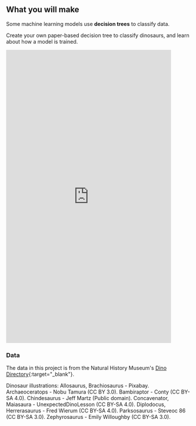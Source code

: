 ## What you will make

Some machine learning models use **decision trees** to classify data.

Create your own paper-based decision tree to classify dinosaurs, and learn about how a model is trained.

<html>
    <iframe style="max-width: 448px;" width="100%" height="796" src="https://www.youtube.com/embed/2zfJ_34_jUg?rel=0&cc_load_policy=1" frameborder="0" allow="accelerometer; autoplay; clipboard-write; encrypted-media; gyroscope; picture-in-picture; web-share" referrerpolicy="strict-origin-when-cross-origin" allowfullscreen>
    </iframe>    
</html>

### Data 

The data in this project is from the Natural History Museum's [Dino Directory](https://www.nhm.ac.uk/discover/dino-directory.html){:target="_blank"}.

Dinosaur illustrations:
Allosaurus, Brachiosaurus - Pixabay. Archaeoceratops - Nobu Tamura (CC BY 3.0). Bambiraptor - Conty (CC BY-SA 4.0). Chindesaurus - Jeff Martz (Public domain). Concavenator, Maiasaura - UnexpectedDinoLesson (CC BY-SA 4.0). Diplodocus, Herrerasaurus - Fred Wierum (CC BY-SA 4.0). Parksosaurus - Steveoc 86 (CC BY-SA 3.0). Zephyrosaurus - Emily Willoughby (CC BY-SA 3.0).